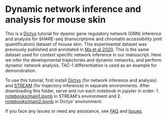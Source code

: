 # Dynamic network inference and analysis for mouse skin

This is a [Dictys](https://github.com/pinellolab/dictys) tutorial for dyamic gene regulatory network (GRN) inference and analysis for SHARE-seq (transcriptome and chromatin accessibility joint quantification) dataset of mouse skin. This experimental dataset was previously published and annotated in [Ma et al 2020](https://dx.doi.org/10.1016/j.cell.2020.09.056). This is the same dataset used for context specific network inference in our manuscript. Here we infer the developmental trajectories and dynamic networks, and perform dynamic network analysis. TAC-1 differentiation is used as an example for demonstration.

To use this tutorial, first install [Dictys](https://github.com/pinellolab/dictys#installation) (for network inference and analysis) and [STREAM](https://github.com/pinellolab/STREAM) (for trajectory inference) in separate environments. After downloading this folder, serve and run each notebook in jupyter in order: 1. [notebooks/main1.ipynb](notebooks/main1.ipynb) in STREAM's environment and 2. [notebooks/main2.ipynb](notebooks/main2.ipynb) in Dictys' environment.

If you face any issues or need any assistance, see [FAQ](https://github.com/pinellolab/dictys#faq) and [Issues](https://github.com/pinellolab/dictys#issues).
